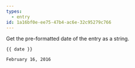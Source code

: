 ```yaml
---
types:
  - entry
id: 1a16bf0e-ee75-47b4-ac6e-32c95279c766
---
```

Get the pre-formatted date of the entry as a string.

```
{{ date }}
```

``` .language-output
February 16, 2016
```
